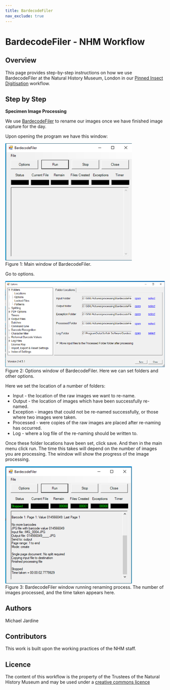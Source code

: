 ```yaml
---
title: BardecodeFiler
nav_exclude: true
---
```


# BardecodeFiler - NHM Workflow

## Overview

This page provides step-by-step instructions on how we use BardecodeFiler at the Natural History Museum, London in our [Pinned Insect Digitisation](/PinnedInsect/NHM%20single%20camera%20pinned%20insects.html) workflow.

## Step by Step

**Specimen Image Processing**

We use [BardecodeFiler](https://www.bardecode.com/en1/app/bardecodefiler/) to rename our images once we have finished image capture for the day. 

Upon opening the program we have this window:

<img src="/images/PinnedInsect/NHMicol/barcodefiler_window.png" alt="first barcode filer window" width="400"/><br> 
Figure 1: Main window of BardecodeFiler.

Go to options.

<img src="/images/PinnedInsect/NHMicol/barcodefiler_options_window.png" alt="bardecodefiler options window" width="600"/><br> 
Figure 2: Options window of BardecodeFiler. Here we can set folders and other options.

Here we set the location of a number of folders:
* Input - the location of the raw images we want to re-name.
* Output - the location of images which have been successfully re-named.
* Exception - images that could not be re-named successfully, or those where two images were taken.
* Processed - were copies of the raw images are placed after re-naming has occurred.
* Log - where a log file of the re-naming should be written to.

Once these folder locations have been set, click save. And then in the main menu click run. The time this takes will depend on the number of images you are processing. The window will show the progress of the image processing.

<img src="/images/PinnedInsect/NHMicol/bardeocode_running_screen.png" alt="BardecodeFiler running window" width="400"/><br> 
Figure 3: BardecodeFiler window running renaming process. The number of images processed, and the time taken appears here.

## Authors
Michael Jardine

## Contributors
This work is built upon the working practices of the NHM staff.

## Licence
The content of this workflow is the property of the Trustees of the Natural History Museum and may be used under a [creative commons licence](http://creativecommons.org/licenses/by/4.0/)

